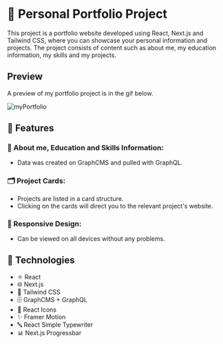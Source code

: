 # 📁 Personal Portfolio Project

This project is a portfolio website developed using React, Next.js and Tailwind CSS, where you can showcase your personal information and projects. The project consists of content such as about me, my education information, my skills and my projects.

## Preview

A preview of my portfolio project is in the gif below.

![myPortfolio](https://github.com/user-attachments/assets/9910569b-620d-451b-84c6-5b4cefb8e851)

## 🚀 Features

### 📄 About me, Education and Skills Information:

- Data was created on GraphCMS and pulled with GraphQL.

### 🗂️ Project Cards:

- Projects are listed in a card structure.
- Clicking on the cards will direct you to the relevant project's website.

### 📱 Responsive Design:

- Can be viewed on all devices without any problems.

## 🧩 Technologies

- ⚛️ React
- 🌐 Next.js
- 💨 Tailwind CSS
- 🗄️ GraphCMS + GraphQL
- 📝 React Icons
- ✨ Framer Motion
- 🔤 React Simple Typewriter
- 📊 Next.js Progressbar
